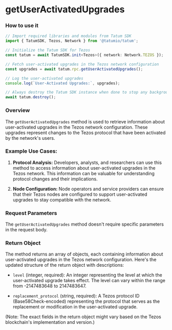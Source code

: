 # getUserActivatedUpgrades

### How to use it

```typescript
// Import required libraries and modules from Tatum SDK
import { TatumSDK, Tezos, Network } from '@tatumio/tatum';

// Initialize the Tatum SDK for Tezos
const tatum = await TatumSDK.init<Tezos>({ network: Network.TEZOS });

// Fetch user-activated upgrades in the Tezos network configuration
const upgrades = await tatum.rpc.getUserActivatedUpgrades();

// Log the user-activated upgrades
console.log(`User-Activated Upgrades:`, upgrades);

// Always destroy the Tatum SDK instance when done to stop any background processes
await tatum.destroy();
```

### Overview

The `getUserActivatedUpgrades` method is used to retrieve information about user-activated upgrades in the Tezos network configuration. These upgrades represent changes to the Tezos protocol that have been activated by the network's users.

### Example Use Cases:

1. **Protocol Analysis:** Developers, analysts, and researchers can use this method to access information about user-activated upgrades in the Tezos network. This information can be valuable for understanding protocol changes and their implications.

2. **Node Configuration:** Node operators and service providers can ensure that their Tezos nodes are configured to support user-activated upgrades to stay compatible with the network.

### Request Parameters

The `getUserActivatedUpgrades` method doesn't require specific parameters in the request body.

### Return Object

The method returns an array of objects, each containing information about user-activated upgrades in the Tezos network configuration. Here's the updated structure of the return object with descriptions:

- `level` (integer, required): An integer representing the level at which the user-activated upgrade takes effect. The level can vary within the range from -2147483648 to 2147483647.

- `replacement_protocol` (string, required): A Tezos protocol ID (Base58Check-encoded) representing the protocol that serves as the replacement or modification in the user-activated upgrade.

(Note: The exact fields in the return object might vary based on the Tezos blockchain's implementation and version.)